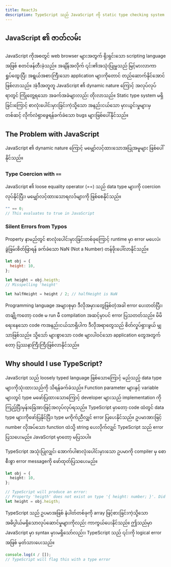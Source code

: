```yaml
---
title: ReactJs
description: TypeScript သည် JavaScript ကို static type checking system ထည့်ထားသော programming language တစ်ခုဖြစ်သည်။
---
```


## JavaScript ၏ ဇာတ်လမ်း

JavaScript ကိုအစတွင် web browser များအတွက် ရိုးရှင်းသော scripting language အဖြစ် စတင်ဖန်တီးခဲ့သည်။
အချိန်အလိုက် ၎င်း၏အသုံးပြုမှုသည် မြင့်မားလာကာ ရှုပ်ထွေးပြီး အရွယ်အစားကြီးသော application များကိုတောင် တည်ဆောက်နိုင်အောင်ဖြစ်လာသည်။
အဲ့ဒီအတူတူ JavaScript ၏ dynamic nature ကြောင့် အလုပ်လုပ်ရာတွင် ကြုံတွေ့ရသော အခက်အခဲများလည်း တိုးလာသည်။
Static type system မရှိခြင်းကြောင့် စာလုံးပေါင်းမှားခြင်းကဲ့သို့သော အနည်းငယ်သော မှားယွင်းမှုများမှတစ်ဆင့် လိုက်လံရှာဖွေရန်ခက်ခဲသော
bugs များဖြစ်ပေါ်နိုင်သည်။

## The Problem with JavaScript

JavaScript ၏ dynamic nature ကြောင့် မမျှော်လင့်ထားသောအပြုအမူများ ဖြစ်ပေါ်နိုင်သည်။

### Type Coercion with `==`

JavaScript ၏ loose equality operator (==) သည် data type များကို coercion လုပ်နိုင်ပြီး၊ မမျှော်လင့်ထားသောရလဒ်များကို ဖြစ်စေနိုင်သည်။

```javascript
"" == 0;
// This evaluates to true in JavaScript
```

### Silent Errors from Typos

Property နာမည်တွင် စာလုံးပေါင်းမှားခြင်းတစ်ခုကြောင့် runtime မှာ error မပေးပဲ၊
ခွဲခြမ်းစိတ်ဖြာရန် ခက်ခဲသော NaN (Not a Number) တန်ဖိုးပေါ်လာနိုင်သည်။

```javascript
let obj = {
  height: 10,
};

let height = obj.heigth;
// Misspelling 'height'

let halfHeight = height / 2; // halfHeight is NaN
```

Programming language အများစုမှာ ဒီလိုအမှားတွေဖြစ်တဲ့အခါ error ပေးတတ်ပြီး၊
တချို့ကတော့ code မ run မီ compilation အဆင့်မှာပင် error ပြသတတ်သည်။
မိမိရေးနေသော code ကအနည်းငယ်သာရှိပါက ဒီလိုအရာတွေသည် စိတ်လှုပ်ရှားဖွယ် မျှသာဖြစ်သည်။
သို့သော် များစွာသော code များပါဝင်သော application တွေအတွက်တော့ ပြဿနာကြီးကြီးဖြစ်လာနိုင်သည်။

## Why should I use TypeScript?

JavaScript သည် loosely typed language ဖြစ်သောကြောင့် မည်သည့် data type များကိုသုံးထားသည်ကို သိရန်ခက်ခဲသည်။
Function parameter များနှင့် variable များတွင် type မဖော်ပြထားသောကြောင့် developer များသည် implementation ကိုကြည့်ပြီးမှန်းခြေအားဖြင့်အလုပ်လုပ်ရသည်။
TypeScript မှာတော့ code ထဲတွင် data type များကိုဖော်ပြနိုင်ပြီး၊ type မကိုက်ညီလျှင် error ပြပေးနိုင်သည်။
ဥပမာအားဖြင့် number လိုအပ်သော function ထဲသို့ string ပေးလိုက်လျှင် TypeScript သည် error ပြသပေးမည်။ JavaScript မှာတော့ မပြသပါ။

TypeScript အသုံးပြုလျှင်၊ အောက်ပါစာလုံးပေါင်းမှားသော ဥပမာကို compiler မှ စောစီးစွာ error messageကို ဖော်ထုတ်ပြသပေးမည်။

```typescript
let obj = {
  height: 10,
};

// TypeScript will produce an error:
// Property 'heigth' does not exist on type '{ height: number; }'. Did you mean 'height'?
let height = obj.heigth;
```

TypeScript သည် ဥပမာအဖြစ် နံပါတ်တစ်ခုကို array ဖြင့်စားခြင်းကဲ့သို့သော အဓိပ္ပါယ်မရှိသောလုပ်ဆောင်မှုများကိုလည်း ကာကွယ်ပေးနိုင်သည်။
ဤသည်မှာ JavaScript မှာ syntax မှားမရှိသော်လည်း၊ TypeScript သည် ၎င်းကို logical error အဖြစ် မှတ်သားပေးသည်။

```typescript
console.log(4 / []);
// TypeScript will flag this with a type error
```
